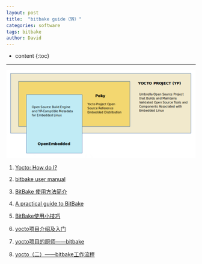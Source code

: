 ```yaml
---
layout: post
title:  "bitbake guide（转）"
categories: software
tags: bitbake
author: David
---
```


* content
{:toc}

---

![poky - yocto](https://github.com/titron/titron.github.io/raw/master/img/2022-08-04-bitbake_yocto_poky.png)


1. [Yocto: How do I?](https://wiki.yoctoproject.org/wiki/How_do_I#Q:_How_do_I_create_my_own_source_download_mirror_.3F)

2. [bitbake user manual](https://docs.yoctoproject.org/1.8/bitbake-user-manual/bitbake-user-manual.html)

3. [BitBake 使用方法简介](https://www.cnblogs.com/zxc2man/p/14545663.html)

4. [A practical guide to BitBake](https://a4z.gitlab.io/docs/BitBake/guide.html)

5. [BitBake使用小技巧](http://www.kancloud.cn/digest/yocto/138630)

6. [yocto项目介绍及入门](https://www.cnblogs.com/chegxy/p/14394333.html)

7. [yocto项目的厨师——bitbake](https://blog.csdn.net/zz2633105/article/details/122336873)

8. [yocto（二）——bitbake工作流程](https://blog.csdn.net/zz2633105/article/details/122336873)

